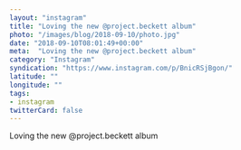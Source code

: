 ```yaml
---
layout: "instagram"
title: "Loving the new @project.beckett album"
photo: "/images/blog/2018-09-10/photo.jpg"
date: "2018-09-10T08:01:49+00:00"
meta:  "Loving the new @project.beckett album"
category: "Instagram"
syndication: "https://www.instagram.com/p/BnicRSjBgon/"
latitude: ""
longitude: ""
tags:
- instagram
twitterCard: false
---
```

Loving the new @project.beckett album
